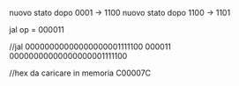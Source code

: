 nuovo stato dopo 0001 -> 1100
nuovo stato dopo 1100 -> 1101

jal op = 000011

//jal 00000000000000000001111100
000011 00000000000000000001111100

//hex da caricare in memoria
C00007C

